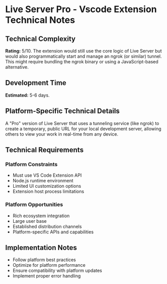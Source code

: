 # Live Server Pro - Vscode Extension Technical Notes

## Technical Complexity
**Rating:** 5/10. The extension would still use the core logic of Live Server but would also programmatically start and manage an ngrok (or similar) tunnel. This might require bundling the ngrok binary or using a JavaScript-based alternative.

## Development Time
**Estimated:** 5-6 days.

## Platform-Specific Technical Details
A "Pro" version of Live Server that uses a tunneling service (like ngrok) to create a temporary, public URL for your local development server, allowing others to view your work in real-time from any device.

## Technical Requirements

### Platform Constraints
- Must use VS Code Extension API
- Node.js runtime environment
- Limited UI customization options
- Extension host process limitations

### Platform Opportunities
- Rich ecosystem integration
- Large user base
- Established distribution channels
- Platform-specific APIs and capabilities

## Implementation Notes
- Follow platform best practices
- Optimize for platform performance
- Ensure compatibility with platform updates
- Implement proper error handling
